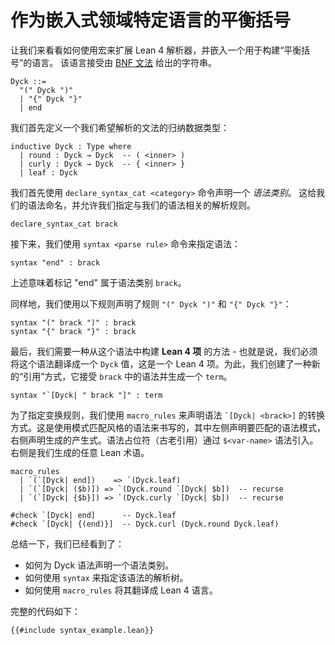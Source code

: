 # 作为嵌入式领域特定语言的平衡括号

让我们来看看如何使用宏来扩展 Lean 4 解析器，并嵌入一个用于构建“平衡括号”的语言。
该语言接受由 [BNF 文法](https://en.wikipedia.org/wiki/Backus%E2%80%93Naur_form) 给出的字符串。

```
Dyck ::=
  "(" Dyck ")"
  | "{" Dyck "}"
  | end
```

我们首先定义一个我们希望解析的文法的归纳数据类型：

```lean,ignore
inductive Dyck : Type where
  | round : Dyck → Dyck  -- ( <inner> )
  | curly : Dyck → Dyck  -- { <inner> }
  | leaf : Dyck
```

我们首先使用 `declare_syntax_cat <category>` 命令声明一个 _语法类别_。
这给我们的语法命名，并允许我们指定与我们的语法相关的解析规则。

```lean,ignore
declare_syntax_cat brack
```

接下来，我们使用 `syntax <parse rule>` 命令来指定语法：

```lean,ignore
syntax "end" : brack
```

上述意味着标记 "end" 属于语法类别 `brack`。

同样地，我们使用以下规则声明了规则 `"(" Dyck ")"` 和 `"{" Dyck "}"`：

```lean,ignore
syntax "(" brack ")" : brack
syntax "{" brack "}" : brack
```

最后，我们需要一种从这个语法中构建 **Lean 4 项** 的方法 - 也就是说，我们必须将这个语法翻译成一个 `Dyck` 值，这是一个 Lean 4 项。为此，我们创建了一种新的“引用”方式，它接受 `brack` 中的语法并生成一个 `term`。

```lean,ignore
syntax "`[Dyck| " brack "]" : term
```

为了指定变换规则，我们使用 `macro_rules` 来声明语法 `` `[Dyck| <brack>] `` 的转换方式。这是使用模式匹配风格的语法来书写的，其中左侧声明要匹配的语法模式，右侧声明生成的产生式。语法占位符（古老引用）通过 `$<var-name>` 语法引入。右侧是我们生成的任意 Lean 术语。

```lean,ignore
macro_rules
  | `(`[Dyck| end])    => `(Dyck.leaf)
  | `(`[Dyck| ($b)]) => `(Dyck.round `[Dyck| $b])  -- recurse
  | `(`[Dyck| {$b}]) => `(Dyck.curly `[Dyck| $b])  -- recurse
```



```lean,ignore
#check `[Dyck| end]      -- Dyck.leaf
#check `[Dyck| {(end)}]  -- Dyck.curl (Dyck.round Dyck.leaf)
```

总结一下，我们已经看到了：
- 如何为 Dyck 语法声明一个语法类别。
- 如何使用 `syntax` 来指定该语法的解析树。
- 如何使用 `macro_rules` 将其翻译成 Lean 4 语言。

完整的代码如下：

```lean
{{#include syntax_example.lean}}
```

